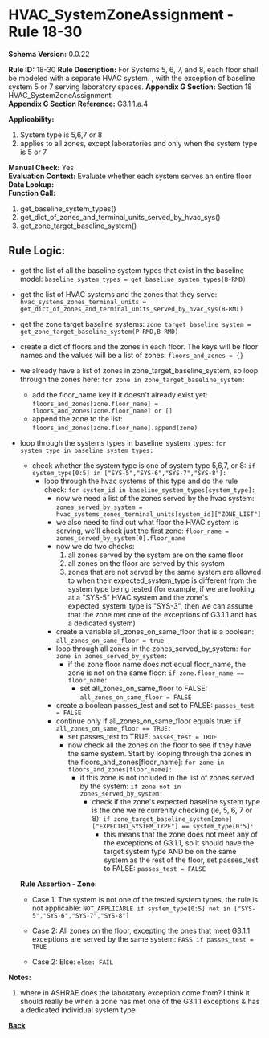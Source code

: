 # HVAC_SystemZoneAssignment - Rule 18-30
**Schema Version:** 0.0.22  

**Rule ID:** 18-30
**Rule Description:** For Systems 5, 6, 7, and 8, each floor shall be modeled with a separate HVAC system. , with the exception of baseline system 5 or 7 serving laboratory spaces.
**Appendix G Section:** Section 18 HVAC_SystemZoneAssignment  
**Appendix G Section Reference:** G3.1.1.a.4

**Applicability:** 

1. System type is 5,6,7 or 8
2. applies to all zones, except laboratories and only when the system type is 5 or 7

**Manual Check:** Yes  
**Evaluation Context:** Evaluate whether each system serves an entire floor
**Data Lookup:**   
**Function Call:** 

1. get_baseline_system_types()
2. get_dict_of_zones_and_terminal_units_served_by_hvac_sys()
3. get_zone_target_baseline_system()



## Rule Logic:  
- get the list of all the baseline system types that exist in the baseline model: `baseline_system_types = get_baseline_system_types(B-RMD)`
- get the list of HVAC systems and the zones that they serve: `hvac_systems_zones_terminal_units = get_dict_of_zones_and_terminal_units_served_by_hvac_sys(B-RMI)`
- get the zone target baseline systems: `zone_target_baseline_system = get_zone_target_baseline_system(P-RMD,B-RMD)`

- create a dict of floors and the zones in each floor.  The keys will be floor names and the values will be a list of zones: `floors_and_zones = {}`
- we already have a list of zones in zone_target_baseline_system, so loop through the zones here: `for zone in zone_target_baseline_system:`
	- add the floor_name key if it doesn't already exist yet: `floors_and_zones[zone.floor_name] = floors_and_zones[zone.floor_name] or []`
	- append the zone to the list: `floors_and_zones[zone.floor_name].append(zone)`


- loop through the systems types in baseline_system_types: `for system_type in baseline_system_types:`
	- check whether the system type is one of system type 5,6,7, or 8: `if system_type[0:5] in ["SYS-5","SYS-6","SYS-7","SYS-8"]:`
		- loop through the hvac systems of this type and do the rule check: `for system_id in baseline_system_types[system_type]:`
			- now we need a list of the zones served by the hvac system: `zones_served_by_system = hvac_systems_zones_terminal_units[system_id]["ZONE_LIST"]`
			- we also need to find out what floor the HVAC system is serving, we'll check just the first zone: `floor_name = zones_served_by_system[0].floor_name`
			- now we do two checks:
				1. all zones served by the system are on the same floor
				2. all zones on the floor are served by this system
				3. zones that are not served by the same system are allowed to when their expected_system_type is different from the system type being tested (for example, if we are looking at a "SYS-5" HVAC system and the zone's expected_system_type is "SYS-3", then we can assume that the zone met one of the exceptions of G3.1.1 and has a dedicated system)
			- create a variable all_zones_on_same_floor that is a boolean: `all_zones_on_same_floor = true`
			- loop through all zones in the zones_served_by_system: `for zone in zones_served_by_system:`
				- if the zone floor name does not equal floor_name, the zone is not on the same floor: `if zone.floor_name == floor_name:`
					- set all_zones_on_same_floor to FALSE: `all_zones_on_same_floor = FALSE`
			- create a boolean passes_test and set to FALSE: `passes_test = FALSE`
			- continue only if all_zones_on_same_floor equals true: `if all_zones_on_same_floor == TRUE:`
				- set passes_test to TRUE: `passes_test = TRUE`
				- now check all the zones on the floor to see if they have the same system.  Start by looping through the zones in the floors_and_zones[floor_name]: `for zone in floors_and_zones[floor_name]:`
					- if this zone is not included in the list of zones served by the system: `if zone not in zones_served_by_system:`
						- check if the zone's expected baseline system type is the one we're currenlty checking (ie, 5, 6, 7 or 8): `if zone_target_baseline_system[zone]["EXPECTED_SYSTEM_TYPE"] == system_type[0:5]:`
							- this means that the zone does not meet any of the exceptions of G3.1.1, so it should have the target system type AND be on the same system as the rest of the floor, set passes_test to FALSE: `passes_test = FALSE`


  **Rule Assertion - Zone:**

  - Case 1: The system is not one of the tested system types, the rule is not applicable: `NOT_APPLICABLE if system_type[0:5] not in ["SYS-5","SYS-6","SYS-7","SYS-8"]`
  
  - Case 2: All zones on the floor, excepting the ones that meet G3.1.1 exceptions are served by the same system: `PASS if passes_test = TRUE`

  - Case 2: Else: `else: FAIL`

**Notes:**

1. where in ASHRAE does the laboratory exception come from?  I think it should really be when a zone has met one of the G3.1.1 exceptions & has a dedicated individual system type

**[Back](../_toc.md)**
